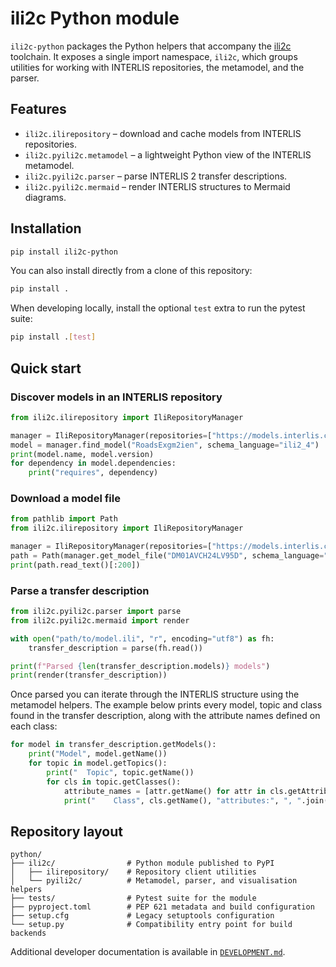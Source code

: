 # ili2c Python module

`ili2c-python` packages the Python helpers that accompany the [ili2c](https://github.com/claeis/ili2c)
toolchain.  It exposes a single import namespace, `ili2c`, which groups
utilities for working with INTERLIS repositories, the metamodel, and the
parser.

## Features

- `ili2c.ilirepository` – download and cache models from INTERLIS repositories.
- `ili2c.pyili2c.metamodel` – a lightweight Python view of the INTERLIS metamodel.
- `ili2c.pyili2c.parser` – parse INTERLIS 2 transfer descriptions.
- `ili2c.pyili2c.mermaid` – render INTERLIS structures to Mermaid diagrams.

## Installation

```bash
pip install ili2c-python
```

You can also install directly from a clone of this repository:

```bash
pip install .
```

When developing locally, install the optional `test` extra to run the pytest suite:

```bash
pip install .[test]
```

## Quick start

### Discover models in an INTERLIS repository

```python
from ili2c.ilirepository import IliRepositoryManager

manager = IliRepositoryManager(repositories=["https://models.interlis.ch/"])
model = manager.find_model("RoadsExgm2ien", schema_language="ili2_4")
print(model.name, model.version)
for dependency in model.dependencies:
    print("requires", dependency)
```

### Download a model file

```python
from pathlib import Path
from ili2c.ilirepository import IliRepositoryManager

manager = IliRepositoryManager(repositories=["https://models.interlis.ch/"])
path = Path(manager.get_model_file("DM01AVCH24LV95D", schema_language="ili2_4"))
print(path.read_text()[:200])
```

### Parse a transfer description

```python
from ili2c.pyili2c.parser import parse
from ili2c.pyili2c.mermaid import render

with open("path/to/model.ili", "r", encoding="utf8") as fh:
    transfer_description = parse(fh.read())

print(f"Parsed {len(transfer_description.models)} models")
print(render(transfer_description))
```

Once parsed you can iterate through the INTERLIS structure using the
metamodel helpers.  The example below prints every model, topic and class
found in the transfer description, along with the attribute names defined on
each class:

```python
for model in transfer_description.getModels():
    print("Model", model.getName())
    for topic in model.getTopics():
        print("  Topic", topic.getName())
        for cls in topic.getClasses():
            attribute_names = [attr.getName() for attr in cls.getAttributes()]
            print("    Class", cls.getName(), "attributes:", ", ".join(attribute_names))
```

## Repository layout

```
python/
├── ili2c/                # Python module published to PyPI
│   ├── ilirepository/    # Repository client utilities
│   └── pyili2c/          # Metamodel, parser, and visualisation helpers
├── tests/                # Pytest suite for the module
├── pyproject.toml        # PEP 621 metadata and build configuration
├── setup.cfg             # Legacy setuptools configuration
└── setup.py              # Compatibility entry point for build backends
```

Additional developer documentation is available in
[`DEVELOPMENT.md`](DEVELOPMENT.md).
